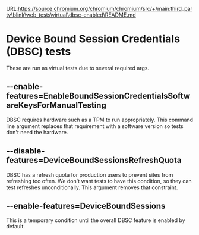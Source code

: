 URL:https://source.chromium.org/chromium/chromium/src/+/main:third_party\blink\web_tests\virtual\dbsc-enabled\README.md
# Device Bound Session Credentials (DBSC) tests

These are run as virtual tests due to several required args.

## --enable-features=EnableBoundSessionCredentialsSoftwareKeysForManualTesting

DBSC requires hardware such as a TPM to run appropriately. This command line
argument replaces that requirement with a software version so tests don't need
the hardware.

## --disable-features=DeviceBoundSessionsRefreshQuota

DBSC has a refresh quota for production users to prevent sites from refreshing
too often. We don't want tests to have this condition, so they can test
refreshes unconditionally. This argument removes that constraint.

## --enable-features=DeviceBoundSessions

This is a temporary condition until the overall DBSC feature is enabled by
default.